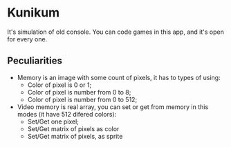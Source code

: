 # Kunikum
It's simulation of old console. You can code games in this app, and it's open for every one.

## Peculiarities
- Memory is an image with some count of pixels, it has to types of using:
  - Color of pixel is 0 or 1;
  - Color of pixel is number from 0 to 8;
  - Color of pixel is number from 0 to 512;
- Video memory is real array, you can set or get from memory in this modes (it have 512 difered colors):
  - Set/Get one pixel;
  - Set/Get matrix of pixels as color
  - Set/Get matrix of pixels, as sprite
